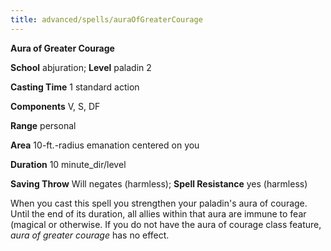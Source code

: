 ```yaml
---
title: advanced/spells/auraOfGreaterCourage
---
```

 **Aura of Greater Courage**

**School** abjuration; **Level** paladin 2

**Casting Time** 1 standard action

**Components** V, S, DF

**Range** personal

**Area** 10-ft.-radius emanation centered on you

**Duration** 10 minute_dir/level

**Saving Throw** Will negates (harmless); **Spell Resistance** yes (harmless)

When you cast this spell you strengthen your paladin's aura of courage. Until the end of its duration, all allies within that aura are immune to fear (magical or otherwise. If you do not have the aura of courage class feature, _aura of greater courage_ has no effect.

